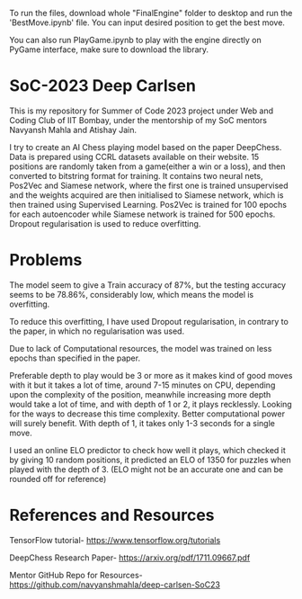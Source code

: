 To run the files, download whole "FinalEngine" folder to desktop and run the 'BestMove.ipynb' file. You can input desired position to get the best move.

You can also run PlayGame.ipynb to play with the engine directly on PyGame interface, make sure to download the library.
# SoC-2023 Deep Carlsen
This is my repository for Summer of Code 2023 project under Web and Coding Club of IIT Bombay, under the mentorship of my SoC mentors Navyansh Mahla and Atishay Jain.

I try to create an AI Chess playing model based on the paper DeepChess.
Data is prepared using CCRL datasets available on their website.
15 positions are randomly taken from a game(either a win or a loss), and then converted to bitstring format for training.
It contains two neural nets, Pos2Vec and Siamese network, where the first one is trained unsupervised and the weights acquired are then initialised to Siamese network, which is then trained using Supervised Learning.
Pos2Vec is trained for 100 epochs for each autoencoder while Siamese network is trained for 500 epochs.
Dropout regularisation is used to reduce overfitting.
# Problems
The model seem to give a Train accuracy of 87%, but the testing accuracy seems to be 78.86%, considerably low, which means the model is overfitting.

To reduce this overfitting, I have used Dropout regularisation, in contrary to the paper, in which no regularisation was used.

Due to lack of Computational resources, the model was trained on less epochs than specified in the paper.

Preferable depth to play would be 3 or more as it makes kind of good moves with it but it takes a lot of time, around 7-15 minutes on CPU, depending upon the complexity of the position, meanwhile increasing more depth would take a lot of time, and with depth of 1 or 2, it plays recklessly. Looking for the ways to decrease this time complexity. Better computational power will surely benefit. With depth of 1, it takes only 1-3 seconds for a single move.

I used an online ELO predictor to check how well it plays, which checked it by giving 10 random positions, it predicted an ELO of 1350 for puzzles when played with the depth of 3. (ELO might not be an accurate one and can be rounded off for reference)
# References and Resources
TensorFlow tutorial- https://www.tensorflow.org/tutorials


DeepChess Research Paper- https://arxiv.org/pdf/1711.09667.pdf


Mentor GitHub Repo for Resources- https://github.com/navyanshmahla/deep-carlsen-SoC23
